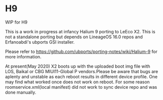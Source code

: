 # H9
WIP for H9

This is a work in progress at infancy Halium 9 porting to LeEco X2. This is not a standalone porting but depends on 
LineageOS 16.0 repos and Erfanoabdi's ubports GSI installer.

Please refer to https://github.com/ubports/porting-notes/wiki/Halium-9 for more information.

At present(May 2020) X2 boots up with the uploaded boot img file with LOS, Baikal or CBG MIUI11-Global P vendors.Please be 
aware that bugs are aplenty and unstable as each reboot results in different device profile. One may find what worked once
does not work on reboot.
For some reason roomservice.xml(local manifest) did not work to sync device repo and was done manually.
